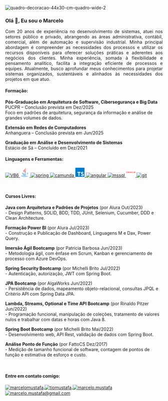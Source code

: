 ![quadro-decoracao-44x30-cm-quadro-wide-2](https://user-images.githubusercontent.com/49598324/167268033-e51e7f64-0a83-49a7-9911-2200c4b335ff.jpg)

<h3 align="left">Olá 👋, Eu sou o Marcelo</h3>

<p align="justify">
Com 20 anos de experiência no desenvolvimento de sistemas, atuei nos setores público e privado, abrangendo as áreas administrativa, contábil, comercial, além de automação e supervisão industrial. Minha principal abordagem é compreender as necessidades dos processos e utilizar os recursos disponíveis para oferecer soluções práticas e aderentes aos negócios dos clientes. Minha experiência, somada à flexibilidade e pensamento analítico, facilita a integração eficiente de processos e equipes. Atualmente, busco aprofundar meus conhecimentos para projetar sistemas organizados, sustentáveis e alinhados às necessidades dos projetos em que atuo.
</p>

<h4 align="left">Formação:</h4>
<p align="left">
	
  <p>
    <b>Pós-Graduação em Arquitetura de Software, Cibersegurança e Big Data</b><br>  
    PUCPR – Conclusão prevista em Dez/2025<br>
    Foco em padrões de arquitetura, segurança da informação e análise de grandes volumes de dados.
  </p>

  <p>
    <b>Extensão em Redes de Computadores</b><br>  
    Anhanguera – Conclusão prevista em Jun/2025
  </p>

  <p>
    <b>Graduação em Análise e Desenvolvimento de Sistemas</b><br>  
    Estácio de Sá – Concluído em Dez/2021
  </p>
  
</p>
<!--
<h4 align="left">Habilidades Pessoais:</h4>
<p align="justify">
* Adaptação rápida a mudanças e desafios<br>
* Resiliência e persistência na solução de problemas<br>
* Pensamento analítico e abordagem estruturada para tomada de decisão<br>
* Capacidade de integrar processos de negócios e tecnologia<br>
* Comunicação clara e colaborativa com equipes e clientes
<p>
-->	
<h4 align="left">Linguagens e Ferramentas:</h4>
<p align="left">
  
  <!--BACK-->
  <a href="https://docs.microsoft.com/en-us/previous-versions/visualstudio/visual-basic-6/visual-basic-6.0-documentation" target="_blank" rel="noreferrer"> 
    <img src="https://codestats.net/assets/frontend/images/vb6icon_cropped_transparent-a2f16768078572a53c55252ae48b0c2d.png?vsn=d" alt="VB6" width="30" height="30"/> 
  </a>
  <a href="https://www.java.com" target="_blank" rel="noreferrer"> 
    <img src="https://raw.githubusercontent.com/devicons/devicon/master/icons/java/java-original.svg" alt="java" width="30" height="30"/> 
  </a>
   
  <!--BACK-FRAMEWORK-->
  <a href="https://spring.io/" target="_blank" rel="noreferrer"> 
    <img src="https://www.vectorlogo.zone/logos/springio/springio-icon.svg" alt="spring" width="30" height="30"/> 
  </a>

  <a href="https://docs.camunda.org/manual/latest/" target="_blank" rel="noreferrer"> 
    <img src="https://camunda.com/wp-content/uploads/camunda/blog-images/4-icon.png" alt="camunda" width="30" height="30"/> 
  </a>

  <!--FRONT-->
  <!--
  <a href="https://www.w3.org/html/" target="_blank" rel="noreferrer"> 
    <img src="https://raw.githubusercontent.com/devicons/devicon/master/icons/html5/html5-original-wordmark.svg" alt="html" width="30" height="30"/> 
  </a>
  <a href="https://www.w3schools.com/css/" target="_blank" rel="noreferrer"> 
    <img src="https://raw.githubusercontent.com/devicons/devicon/master/icons/css3/css3-original-wordmark.svg" alt="css" width="30" height="30"/> 
  </a>
  -->
  <a href="https://www.typescriptlang.org/" target="_blank" rel="noreferrer"> 
    <img src="https://raw.githubusercontent.com/devicons/devicon/master/icons/typescript/typescript-original.svg" alt="typescript" width="30" height="30"/> 
  </a>
  
  <!--FRONT-FRAMEWORK-->
  <a href="https://angular.io" target="_blank" rel="noreferrer">
     <img src="https://angular.io/assets/images/logos/angular/angular.svg" alt="angular" width="30" height="30"/>
  </a>  
  
  <!--MOBILE-->
  <!--
   <a href="https://flutter.dev" target="_blank" rel="noreferrer">
     <img src="https://www.vectorlogo.zone/logos/flutterio/flutterio-icon.svg" alt="flutter" width="30" height="30"/>
  </a>
  <a href="https://dart.dev" target="_blank" rel="noreferrer">
    <img src="https://www.vectorlogo.zone/logos/dartlang/dartlang-icon.svg" alt="dart" width="30" height="30"/>
  </a>
  -->
  
  <!--DATABASE-->
  <a href="https://www.microsoft.com/en-us/sql-server" target="_blank" rel="noreferrer">
    <img src="https://www.svgrepo.com/show/303229/microsoft-sql-server-logo.svg" alt="mssql" width="30" height="30"/>
  </a>
  <a href="https://www.oracle.com/" target="_blank" rel="noreferrer">
    <img src="https://raw.githubusercontent.com/devicons/devicon/master/icons/oracle/oracle-original.svg" alt="oracle" width="30" height="30"/>
  </a>
  <!--
  <a href="https://www.mysql.com/" target="_blank" rel="noreferrer">
    <img src="https://raw.githubusercontent.com/devicons/devicon/master/icons/mysql/mysql-original-wordmark.svg" alt="mysql" width="30" height="30"/>
  </a>
  -->
  
  <!--DEVOPS-->
  <a href="https://git-scm.com/doc" target="_blank" rel="noreferrer">
    <img src="https://www.vectorlogo.zone/logos/git-scm/git-scm-icon.svg" alt="git" width="30" height="30"/>
  </a>

</p>
<br>

<h4 align="left">Cursos Livres:</h4>
<p align="left">
  <p>
  <b>Java com Arquitetura e Padrões de Projetos</b> (por Alura Out/2023)<br>
    - Design Patterns, SOLID, BDD, TDD, JUnit, Selenium, Cucumber, DDD e Clean Architecture.
    </p>
  <p>
  <b>Formação Power BI</b> (por Alura Jul/2023)<br>
    - Construção e Publicação de Dashboard, Linguagens M e Dax, Power Query.
    </p>
  <p>
    <b>Imersão Ágil Bootcamp</b> (por Patrícia Barbosa Jun/2023)<br>
    - Metodologia ágil, com ênfase em Scrum, Kanban e gerenciamento de processo com Azure DevOps.
  </p>
  <p>
    <b>Spring Security Bootcamp</b> (por Michelli Brito Jul/2022)<br>
    - Autenticação, autorização, JWT com Spring Boot.
  </p>
  <p>
    <b>JPA Bootcamp</b> (por AlgaWorks Jun/2022)<br>
    - Persistência de dados, mapeamento objeto-relacional, consultas JPQL e Critério API com Spring Data JPA. 
  </p>
  <p>
   <b>Lambda, Streams, Optional e Time API Bootcamp</b> (por Rinaldo Pitzer Jun/2022)<br>
   - Programação funcional, manipulação de coleções, tratamento de valores nulos e trabalhar com datas e horas com Java 8.
  </p>
  <p>
    <b>Spring Boot Bootcamp</b> (por Michelli Brito Mai/2022)<br>
    - Desenvolvimento web, API Rest, validação de dados com Spring Boot.
  </p>
  <p>	  
    <b>Análise Ponto de Função</b> (por FattoCS Dez/2017)<br>
    - Medição de tamanho funcional de software, contagem de pontos de função e estimativa de esforço e custo.
  </p>
  
</p>

<!--
- 🌱 Estou atualmente aprendendo **Spring, Angular and Flutter/Dart**
-->
<br>
<h4 align="left">Entre em contato comigo:</h4>
<p align="left">
  <a href="https://linkedin.com/in/marcelomustafa" target="blank">
    <img align="center" src="https://raw.githubusercontent.com/rahuldkjain/github-profile-readme-generator/master/src/images/icons/Social/linked-in-alt.svg" alt="marcelomustafa" height="20 width="30"/>
  </a>
  <a href="https://instagram.com/tiomustafa" target="blank">
    <img align="center" src="https://raw.githubusercontent.com/rahuldkjain/github-profile-readme-generator/master/src/images/icons/Social/instagram.svg" alt="tiomustafa" height="20" width="30"/>
  </a>	
  <a href="https://join.skype.com/invite/AEWokncQPDcC" target="blank">
   <img align="center" src="https://raw.githubusercontent.com/rahuldkjain/github-profile-readme-generator/master/src/images/icons/Social/skype.svg" alt="marcelo.mustafa" height="20 width="30"/>
  </a>	
  <a href="mailto:marcelo.mustafa@gmail.com" target="blank">
   <img align="center" src="https://w7.pngwing.com/pngs/970/517/png-transparent-gmail-logo-illustration-gmail-computer-icons-email-logo-gmail-angle-text-rectangle-thumbnail.png" alt="marcelo.mustafa@gmail.com" height="20 width="30"/>
  </a>	
</p>

<!--
### Hi there 👋

**marcelomustafa/marcelomustafa** is a ✨ _special_ ✨ repository because its `README.md` (this file) appears on your GitHub profile.
Here are some ideas to get you started:
- 🔭 I’m currently working on ...
- 🌱 I’m currently learning ...
- 👯 I’m looking to collaborate on ...
- 🤔 I’m looking for help with ...
- 💬 Ask me about ...
- 📫 How to reach me: ...
- 😄 Pronouns: ...
- ⚡ Fun fact: ...
-->
